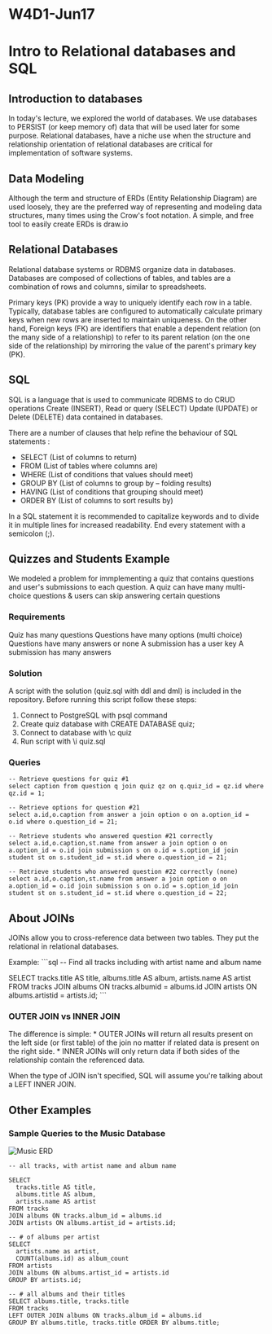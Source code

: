 # W4D1-Jun17
# Intro to Relational databases and SQL


## Introduction to databases
In today's lecture, we explored the world of databases. We use databases to PERSIST (or keep memory of) data that will be used later for some purpose. Relational databases, have a niche use when the structure and relationship orientation of relational databases are critical for implementation of software systems.

## Data Modeling
Although the term and structure of ERDs (Entity Relationship Diagram) are used loosely, they are the preferred way of representing and modeling data structures, many times using the Crow's foot notation. A simple, and free tool to easily create ERDs is draw.io

## Relational Databases
Relational database systems or RDBMS organize data in databases. Databases are composed of collections of tables, and tables are a combination of rows and columns, similar to spreadsheets.

Primary keys (PK) provide a way to uniquely identify each row in a table. Typically, database tables are configured to automatically calculate primary keys when new rows are inserted to maintain uniqueness. On the other hand, Foreign keys (FK) are identifiers that enable a dependent relation (on the many side of a relationship) to refer to its parent relation (on the one side of the relationship) by mirroring the value of the parent's primary key (PK).

## SQL
SQL is a language that is used to communicate RDBMS to do CRUD operations Create (INSERT), Read or query (SELECT) Update (UPDATE) or Delete (DELETE) data contained in databases. 

There are a number of clauses that help refine the behaviour of SQL statements :
* SELECT 	(List of columns to return)
* FROM 		(List of tables where columns are)
* WHERE		(List of conditions that values should meet)
* GROUP BY	(List of columns to group by – folding results)
* HAVING		(List of conditions that grouping should meet)
* ORDER BY	(List of columns to sort results by)


In a SQL statement it is recommended to capitalize keywords and to divide it in multiple lines for increased readability. End every statement with a semicolon (;).

## Quizzes and Students Example
We modeled a problem for immplementing a quiz that contains questions and user's submissions to each question. 
A quiz can have many multi-choice questions & users can skip answering certain questions

### Requirements
Quiz has many questions
Questions have many options (multi choice)
Questions have many answers or none
A submission has a user key
A submission has many answers

### Solution
A script with the solution (quiz.sql with ddl and dml) is included in the repository. Before running this script follow these steps:
1. Connect to PostgreSQL with psql command
2. Create quiz database with CREATE DATABASE quiz;
3. Connect to database with \c quiz
4. Run script with \i quiz.sql

### Queries 

```
-- Retrieve questions for quiz #1
select caption from question q join quiz qz on q.quiz_id = qz.id where qz.id = 1;

-- Retrieve options for question #21 
select a.id,o.caption from answer a join option o on a.option_id = o.id where o.question_id = 21;

-- Retrieve students who answered question #21 correctly
select a.id,o.caption,st.name from answer a join option o on a.option_id = o.id join submission s on o.id = s.option_id join student st on s.student_id = st.id where o.question_id = 21;

-- Retrieve students who answered question #22 correctly (none)
select a.id,o.caption,st.name from answer a join option o on a.option_id = o.id join submission s on o.id = s.option_id join student st on s.student_id = st.id where o.question_id = 22;
```

## About JOINs
JOINs allow you to cross-reference data between two tables. They put the relational in relational databases.

Example: ```sql -- Find all tracks including with artist name and album name

SELECT tracks.title AS title, albums.title AS album, artists.name AS artist FROM tracks JOIN albums ON tracks.albumid = albums.id JOIN artists ON albums.artistid = artists.id; ```

### OUTER JOIN vs INNER JOIN
The difference is simple: * OUTER JOINs will return all results present on the left side (or first table) of the join no matter if related data is present on the right side. * INNER JOINs will only return data if both sides of the relationship contain the referenced data.

When the type of JOIN isn't specified, SQL will assume you're talking about a LEFT INNER JOIN.


## Other Examples
### Sample Queries to the Music Database


![Music ERD](https://fzero.github.io/lhl-lectures/assets/musicdb.svg)

```
-- all tracks, with artist name and album name

SELECT
  tracks.title AS title,
  albums.title AS album,
  artists.name AS artist
FROM tracks
JOIN albums ON tracks.album_id = albums.id
JOIN artists ON albums.artist_id = artists.id;
```

```
-- # of albums per artist
SELECT
  artists.name as artist,
  COUNT(albums.id) as album_count
FROM artists
JOIN albums ON albums.artist_id = artists.id
GROUP BY artists.id;
```


```
-- # all albums and their titles
SELECT albums.title, tracks.title 
FROM tracks
LEFT OUTER JOIN albums ON tracks.album_id = albums.id
GROUP BY albums.title, tracks.title ORDER BY albums.title;
````





